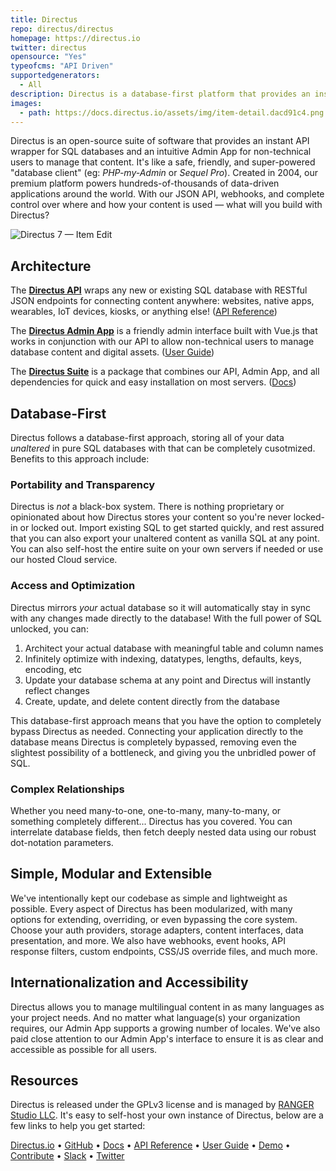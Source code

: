 ```yaml
---
title: Directus
repo: directus/directus
homepage: https://directus.io
twitter: directus
opensource: "Yes"
typeofcms: "API Driven"
supportedgenerators:
  - All
description: Directus is a database-first platform that provides an instant REST API for custom SQL databases and an intuitive Admin App for non-technical users to manage that content.
images:
  - path: https://docs.directus.io/assets/img/item-detail.dacd91c4.png
---
```


Directus is an open-source suite of software that provides an instant API wrapper for SQL databases and an intuitive Admin App for non-technical users to manage that content. It's like a safe, friendly, and super-powered "database client" (eg: _PHP-my-Admin_ or _Sequel Pro_). Created in 2004, our premium platform powers hundreds-of-thousands of data-driven applications around the world. With our JSON API, webhooks, and complete control over where and how your content is used — what will you build with Directus?

<img class="simple" src="https://docs.directus.io/assets/img/item-detail.dacd91c4.png" alt="Directus 7 — Item Edit" />

## Architecture

The **[Directus API](https://github.com/directus/api)** wraps any new or existing SQL database with RESTful JSON endpoints for connecting content anywhere: websites, native apps, wearables, IoT devices, kiosks, or anything else! ([API Reference](https://docs.directus.io/api/reference.html))

The **[Directus Admin App](https://github.com/directus/app)** is a friendly admin interface built with Vue.js that works in conjunction with our API to allow non-technical users to manage database content and digital assets. ([User Guide](https://docs.directus.io/guides/user-guide.html))

The **[Directus Suite](https://github.com/directus/directus)** is a package that combines our API, Admin App, and all dependencies for quick and easy installation on most servers. ([Docs](https://docs.directus.io))

## Database-First

Directus follows a database-first approach, storing all of your data _unaltered_ in pure SQL databases with that can be completely cusotmized. Benefits to this approach include:

### Portability and Transparency

Directus is _not_ a black-box system. There is nothing proprietary or opinionated about how Directus stores your content so you're never locked-in or locked out. Import existing SQL to get started quickly, and rest assured that you can also export your unaltered content as vanilla SQL at any point. You can also self-host the entire suite on your own servers if needed or use our hosted Cloud service.

### Access and Optimization

Directus mirrors _your_ actual database so it will automatically stay in sync with any changes made directly to the database! With the full power of SQL unlocked, you can:

1. Architect your actual database with meaningful table and column names
2. Infinitely optimize with indexing, datatypes, lengths, defaults, keys, encoding, etc
3. Update your database schema at any point and Directus will instantly reflect changes
4. Create, update, and delete content directly from the database

This database-first approach means that you have the option to completely bypass Directus as needed. Connecting your application directly to the database means Directus is completely bypassed, removing even the slightest possibility of a bottleneck, and giving you the unbridled power of SQL.

### Complex Relationships

Whether you need many-to-one, one-to-many, many-to-many, or something completely different... Directus has you covered. You can interrelate database fields, then fetch deeply nested data using our robust dot-notation parameters.

## Simple, Modular and Extensible

We've intentionally kept our codebase as simple and lightweight as possible. Every aspect of Directus has been modularized, with many options for extending, overriding, or even bypassing the core system. Choose your auth providers, storage adapters, content interfaces, data presentation, and more. We also have webhooks, event hooks, API response filters, custom endpoints, CSS/JS override files, and much more.

## Internationalization and Accessibility

Directus allows you to manage multilingual content in as many languages as your project needs. And no matter what language(s) your organization requires, our Admin App supports a growing number of locales. We've also paid close attention to our Admin App's interface to ensure it is as clear and accessible as possible for all users.

## Resources

Directus is released under the GPLv3 license and is managed by [RANGER Studio LLC](http://rangerstudio.com). It's easy to self-host your own instance of Directus, below are a few links to help you get started:

[Directus.io](https://directus.io) • [GitHub](https://github.com/directus/directus) • [Docs](https://docs.directus.io) • [API Reference](https://docs.directus.io/api/reference.html) • [User Guide](https://docs.directus.io/guides/user-guide.html) • [Demo](https://directus.app) • [Contribute](https://docs.directus.io/getting-started/supporting-directus.html) • [Slack](https://slack.directus.io) • [Twitter](https://twitter.com/directus)

<style>.images{display:none}</style>
